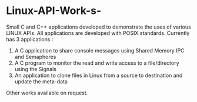 # Linux-API-Work-s-
Small C and C++ applications developed to demonstrate the uses of various LINUX APIs. All applications are developed  with POSIX standards.
Currently has 3 applications : 
1. A C application to share console messages using Shared Memory IPC and Semaphores
2. A C program to monitor the read and write access to a file/directory using the Signals
3. An application to clone files in Linux from a source to destination and update the meta-data

Other works available on request.

